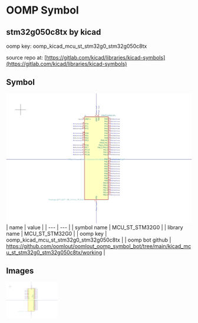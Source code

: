 # OOMP Symbol  
## stm32g050c8tx  by kicad  
  
oomp key: oomp_kicad_mcu_st_stm32g0_stm32g050c8tx  
  
source repo at: [https://gitlab.com/kicad/libraries/kicad-symbols](https://gitlab.com/kicad/libraries/kicad-symbols)  
## Symbol  
  
[![working.png](working_600.png)](working.png)  
| name | value | 
| --- | --- | 
| symbol name | MCU_ST_STM32G0 | 
| library name | MCU_ST_STM32G0 | 
| oomp key | oomp_kicad_mcu_st_stm32g0_stm32g050c8tx | 
| oomp bot github | https://github.com/oomlout/oomlout_oomp_symbol_bot/tree/main/kicad_mcu_st_stm32g0_stm32g050c8tx/working | 
## Images  
  
[![working.png](working_140.png)](working.png)  
